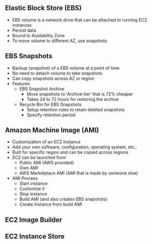## Elastic Block Store (EBS)
- EBS volume is a network drive that can be attached to running EC2 instances
- Persist data
- Bound to Availability Zone
- To move volume to different AZ, use snapshots
  
## EBS Snapshots
- Backup (snapshot) of a EBS volume at a point of time
- No need to detach volume to take snapshots
- Can copy snapshots across AZ or region
- Features
  - EBS Snapshot Archive
    - Move snapshots to 'Archive tier' that is 72% cheaper
    - Takes 24 to 72 hours for restoring the archive
  - Recycle Bin for EBS Snapshots
    - Setup retention rules to retain deleted snapshots
    - Specify retention period

## Amazon Machine Image (AMI) 
- Customization of an EC2 Instance
- Add your own software, configuration, operating system, etc.,
- Built for specific region and can be copied across regions
- EC2 can be launched from
  - Public AMI (AWS provided)
  - Own AMI
  - AWS Marketplace AMI (AMI that is made by someone else)
- AMI Process
  - Start instance
  - Customize it
  - Stop instance
  - Build AMI (and also creates EBS snapshots)
  - Create Instance from build AMI

## EC2 Image Builder
## EC2 Instance Store
